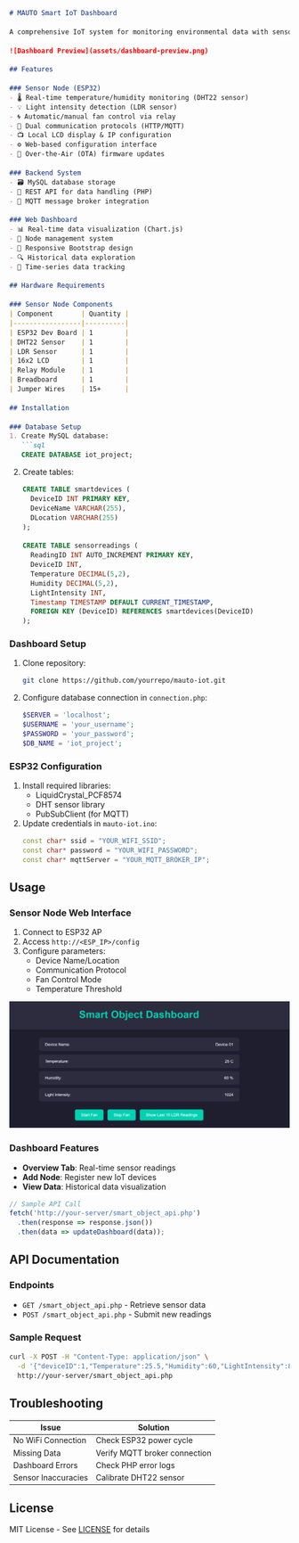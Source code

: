 ```markdown
# MAUTO Smart IoT Dashboard

A comprehensive IoT system for monitoring environmental data with sensor nodes and a web-based dashboard.

![Dashboard Preview](assets/dashboard-preview.png)

## Features

### Sensor Node (ESP32)
- 🌡️ Real-time temperature/humidity monitoring (DHT22 sensor)
- 💡 Light intensity detection (LDR sensor)
- 🌀 Automatic/manual fan control via relay
- 📶 Dual communication protocols (HTTP/MQTT)
- 📺 Local LCD display & IP configuration
- ⚙️ Web-based configuration interface
- 🔄 Over-the-Air (OTA) firmware updates

### Backend System
- 🗃️ MySQL database storage
- 🔄 REST API for data handling (PHP)
- 📡 MQTT message broker integration

### Web Dashboard
- 📊 Real-time data visualization (Chart.js)
- 📍 Node management system
- 📱 Responsive Bootstrap design
- 🔍 Historical data exploration
- 📅 Time-series data tracking

## Hardware Requirements

### Sensor Node Components
| Component       | Quantity |
|-----------------|----------|
| ESP32 Dev Board | 1        |
| DHT22 Sensor    | 1        |
| LDR Sensor      | 1        |
| 16x2 LCD        | 1        |
| Relay Module    | 1        |
| Breadboard      | 1        |
| Jumper Wires    | 15+      |

## Installation

### Database Setup
1. Create MySQL database:
   ```sql
   CREATE DATABASE iot_project;
   ```
2. Create tables:
   ```sql
   CREATE TABLE smartdevices (
     DeviceID INT PRIMARY KEY,
     DeviceName VARCHAR(255),
     DLocation VARCHAR(255)
   );
   
   CREATE TABLE sensorreadings (
     ReadingID INT AUTO_INCREMENT PRIMARY KEY,
     DeviceID INT,
     Temperature DECIMAL(5,2),
     Humidity DECIMAL(5,2),
     LightIntensity INT,
     Timestamp TIMESTAMP DEFAULT CURRENT_TIMESTAMP,
     FOREIGN KEY (DeviceID) REFERENCES smartdevices(DeviceID)
   );
   ```

### Dashboard Setup
1. Clone repository:
   ```bash
   git clone https://github.com/yourrepo/mauto-iot.git
   ```
2. Configure database connection in `connection.php`:
   ```php
   $SERVER = 'localhost';
   $USERNAME = 'your_username';
   $PASSWORD = 'your_password';
   $DB_NAME = 'iot_project';
   ```

### ESP32 Configuration
1. Install required libraries:
   - LiquidCrystal_PCF8574
   - DHT sensor library
   - PubSubClient (for MQTT)
2. Update credentials in `mauto-iot.ino`:
   ```cpp
   const char* ssid = "YOUR_WIFI_SSID";
   const char* password = "YOUR_WIFI_PASSWORD";
   const char* mqttServer = "YOUR_MQTT_BROKER_IP";
   ```

## Usage

### Sensor Node Web Interface
1. Connect to ESP32 AP
2. Access `http://<ESP_IP>/config`
3. Configure parameters:
   - Device Name/Location
   - Communication Protocol
   - Fan Control Mode
   - Temperature Threshold

![Configuration Interface](assets/config-interface.png)

### Dashboard Features
- **Overview Tab**: Real-time sensor readings
- **Add Node**: Register new IoT devices
- **View Data**: Historical data visualization

```javascript
// Sample API Call
fetch('http://your-server/smart_object_api.php')
  .then(response => response.json())
  .then(data => updateDashboard(data));
```

## API Documentation

### Endpoints
- `GET /smart_object_api.php` - Retrieve sensor data
- `POST /smart_object_api.php` - Submit new readings

### Sample Request
```bash
curl -X POST -H "Content-Type: application/json" \
  -d '{"deviceID":1,"Temperature":25.5,"Humidity":60,"LightIntensity":850}' \
  http://your-server/smart_object_api.php
```

## Troubleshooting

| Issue                  | Solution                          |
|------------------------|-----------------------------------|
| No WiFi Connection     | Check ESP32 power cycle           |
| Missing Data           | Verify MQTT broker connection     |
| Dashboard Errors       | Check PHP error logs              |
| Sensor Inaccuracies    | Calibrate DHT22 sensor            |

## License
MIT License - See [LICENSE](LICENSE) for details

